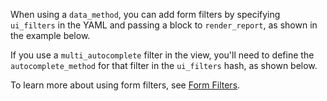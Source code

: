 When using a `data_method`, you can add form filters by specifying `ui_filters` in the YAML and passing a block to `render_report`, as shown in the example below.

If you use a `multi_autocomplete` filter in the view, you'll need to define the `autocomplete_method` for that filter in the `ui_filters` hash, as shown below.

To learn more about using form filters, see [Form Filters](/examples/interaction_filters_overview).